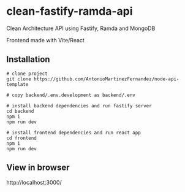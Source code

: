 # clean-fastify-ramda-api

Clean Architecture API using Fastify, Ramda and MongoDB

Frontend made with Vite/React

## Installation

```
# clone project
git clone https://github.com/AntonioMartinezFernandez/node-api-template

# copy backend/.env.development as backend/.env

# install backend dependencies and run fastify server
cd backend
npm i
npm run dev

# install frontend dependencies and run react app
cd frontend
npm i
npm run dev

```

## View in browser

http://localhost:3000/

